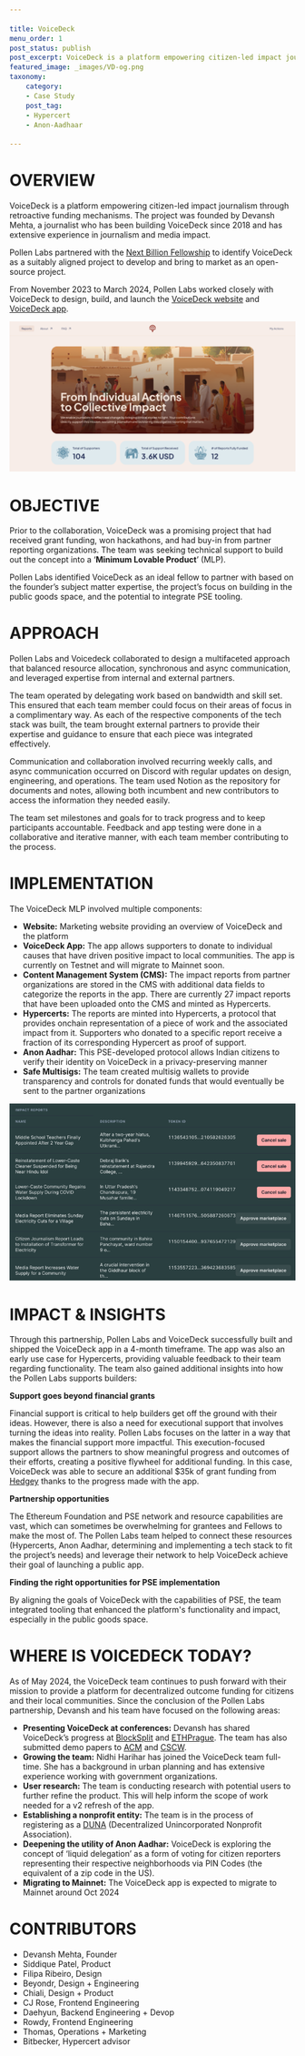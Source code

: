 ```yaml
---

title: VoiceDeck
menu_order: 1
post_status: publish
post_excerpt: VoiceDeck is a platform empowering citizen-led impact journalism through retroactive funding mechanisms.
featured_image: _images/VD-og.png
taxonomy:
    category:
    - Case Study
    post_tag:
    - Hypercert
    - Anon-Aadhaar

---
```


# OVERVIEW

VoiceDeck is a platform empowering citizen-led impact journalism through retroactive funding mechanisms. The project was founded by Devansh Mehta, a journalist who has been building VoiceDeck since 2018 and has extensive experience in journalism and media impact.

Pollen Labs partnered with the [Next Billion Fellowship](https://nxbn.ethereum.foundation/fellowship) to identify VoiceDeck as a suitably aligned project to develop and bring to market as an open-source project.

From November 2023 to March 2024, Pollen Labs worked closely with VoiceDeck to design, build, and launch the [VoiceDeck website](https://voicedeck.org/) and [VoiceDeck app](https://app.voicedeck.org).


![VoiceDeck App](/_images/VD-og.png)



# OBJECTIVE

Prior to the collaboration, VoiceDeck was a promising project that had received grant funding, won hackathons, and had buy-in from partner reporting organizations. The team was seeking technical support to build out the concept into a ‘**Minimum Lovable Product**’ (MLP). 


Pollen Labs identified VoiceDeck as an ideal fellow to partner with based on the founder’s subject matter expertise, the project’s focus on building in the public goods space, and the potential to integrate PSE tooling.


# APPROACH

Pollen Labs and Voicedeck collaborated to design a multifaceted approach that balanced resource allocation, synchronous and async communication, and leveraged expertise from internal and external partners.

The team operated by delegating work based on bandwidth and skill set. This ensured that each team member could focus on their areas of focus in a complimentary way. As each of the respective components of the tech stack was built, the team brought external partners to provide their expertise and guidance to ensure that each piece was integrated effectively.

Communication and collaboration involved recurring weekly calls, and async communication occurred on Discord with regular updates on design, engineering, and operations. The team used Notion as the repository for documents and notes, allowing both incumbent and new contributors to access the information they needed easily.

The team set milestones and goals for to track progress and to keep participants accountable. Feedback and app testing were done in a collaborative and iterative manner, with each team member contributing to the process.


# IMPLEMENTATION

The VoiceDeck MLP involved multiple components:

- **Website:** Marketing website providing an overview of VoiceDeck and the platform
- **VoiceDeck App:** The app allows supporters to donate to individual causes that have driven positive impact to local communities. The app is currently on Testnet and will migrate to Mainnet soon.
- **Content Management System (CMS):** The impact reports from partner organizations are stored in the CMS with additional data fields to categorize the reports in the app. There are currently 27 impact reports that have been uploaded onto the CMS and minted as Hypercerts.
- **Hypercerts:** The reports are minted into Hypercerts, a protocol that provides onchain representation of a piece of work and the associated impact from it. Supporters who donated to a specific report receive a fraction of its corresponding Hypercert as proof of support.
- **Anon Aadhar:** This PSE-developed protocol allows Indian citizens to verify their identity on VoiceDeck in a privacy-preserving manner
- **Safe Multisigs:** The team created multisig wallets to provide transparency and controls for donated funds that would eventually be sent to the partner organizations

![VoiceDeck Implementation](/_images/VD-implmentation.png)

# IMPACT & INSIGHTS

Through this partnership, Pollen Labs and VoiceDeck successfully built and shipped the VoiceDeck app in a 4-month timeframe. The app was also an early use case for Hypercerts, providing valuable feedback to their team regarding functionality. The team also gained additional insights into how the Pollen Labs supports builders:

**Support goes beyond financial grants**

Financial support is critical to help builders get off the ground with their ideas. However, there is also a need for executional support that involves turning the ideas into reality. Pollen Labs focuses on the latter in a way that makes the financial support more impactful. This execution-focused support allows the partners to show meaningful progress and outcomes of their efforts, creating a positive flywheel for additional funding. In this case, VoiceDeck was able to secure an additional $35k of grant funding from [Hedgey](https://hedgey.finance/grants) thanks to the progress made with the app.  

**Partnership opportunities**

The Ethereum Foundation and PSE network and resource capabilities are vast, which can sometimes be overwhelming for grantees and Fellows to make the most of. The Pollen Labs team helped to connect these resources (Hypercerts, Anon Aadhar, determining and implementing a tech stack to fit the project’s needs) and leverage their network to help VoiceDeck achieve their goal of launching a public app.

**Finding the right opportunities for PSE implementation**

By aligning the goals of VoiceDeck with the capabilities of PSE, the team integrated tooling that enhanced the platform's functionality and impact, especially in the public goods space.

# WHERE IS VOICEDECK TODAY?

As of May 2024, the VoiceDeck team continues to push forward with their mission to provide a platform for decentralized outcome funding for citizens and their local communities. Since the conclusion of the Pollen Labs partnership, Devansh and his team have focused on the following areas:

- **Presenting VoiceDeck at conferences:** Devansh has shared VoiceDeck’s progress at [BlockSplit](https://blocksplit.net/) and [ETHPrague](https://ethprague.com/). The team has also submitted demo papers to [ACM](https://compass.acm.org/) and [CSCW](https://cscw.acm.org/2024/).
- **Growing the team:** Nidhi Harihar has joined the VoiceDeck team full-time. She has a background in urban planning and has extensive experience working with government organizations.
- **User research:** The team is conducting research with potential users to further refine the product. This will help inform the scope of work needed for a v2 refresh of the app.
- **Establishing a nonprofit entity:** The team is in the process of registering as a [DUNA](https://www.fintechanddigitalassets.com/2024/04/wyoming-adopts-new-legal-structure-for-daos/) (Decentralized Unincorporated Nonprofit Association).
- **Deepening the utility of Anon Aadhar:** VoiceDeck is exploring the concept of ‘liquid delegation’ as a form of voting for citizen reporters representing their respective neighborhoods via PIN Codes (the equivalent of a zip code in the US).
- **Migrating to Mainnet:** The VoiceDeck app is expected to migrate to Mainnet around Oct 2024


# CONTRIBUTORS
- Devansh Mehta, Founder
- Siddique Patel, Product
- Filipa Ribeiro, Design
- Beyondr, Design + Engineering
- Chiali, Design + Product
- CJ Rose, Frontend Engineering
- Daehyun, Backend Engineering + Devop
- Rowdy, Frontend Engineering
- Thomas, Operations + Marketing
- Bitbecker, Hypercert advisor